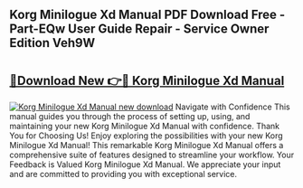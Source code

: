 ## Korg Minilogue Xd Manual PDF Download Free - Part-EQw User Guide Repair - Service Owner Edition Veh9W

# <h2><a href="http://bc98496.oget.top/?id=Korg+Minilogue+Xd+Manual">🔗Download New 👉🔴 Korg Minilogue Xd Manual</a></h2>

[![Korg Minilogue Xd Manual new download](https://i.imgur.com/5g1atiW.png)](http://bc98496.oget.top/?id=Korg+Minilogue+Xd+Manual)
Navigate with Confidence This manual guides you through the process of setting up, using, and maintaining your new Korg Minilogue Xd Manual with confidence. Thank You for Choosing Us! Enjoy exploring the possibilities with your new Korg Minilogue Xd Manual! This remarkable Korg Minilogue Xd Manual offers a comprehensive suite of features designed to streamline your workflow. Your Feedback is Valued Korg Minilogue Xd Manual. We appreciate your input and are committed to providing you with exceptional service.
